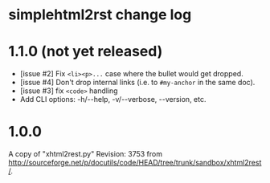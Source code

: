 # simplehtml2rst change log

# 1.1.0 (not yet released)

- [issue #2] Fix `<li><p>...` case where the bullet would get dropped.
- [issue #4] Don't drop internal links (i.e. to `#my-anchor` in the same doc).
- [issue #3] fix `<code>` handling 
- Add CLI options: -h/--help, -v/--verbose, --version, etc.


# 1.0.0

A copy of "xhtml2rest.py" Revision: 3753 from
<http://sourceforge.net/p/docutils/code/HEAD/tree/trunk/sandbox/xhtml2rest/>.
